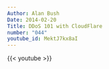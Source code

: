 ```yaml
---
Author: Alan Bush
Date: 2014-02-20
Title: DDoS 101 with CloudFlare
number: "044"
youtube_id: MektJ7kx8aI
---
```


{{< youtube >}}
